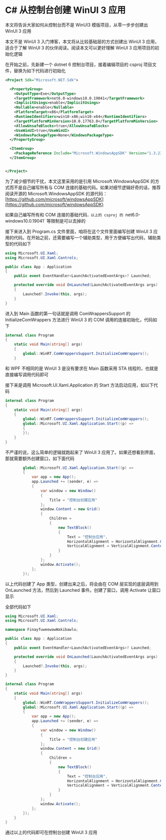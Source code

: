 # C# 从控制台创建 WinUI 3 应用

本文将告诉大家如何从控制台而不是 WinUI3 模版项目，从零一步步创建出 WinUI 3 应用

<!--more-->
<!-- CreateTime:2023/7/31 16:35:10 -->

<!-- 发布 -->
<!-- 博客 -->

本文不是 WinUI 3 入门博客，本文将从比较基础层的方式创建出 WinUI 3 应用，适合于了解 WinUI 3 的伙伴阅读。阅读本文可以更好理解 WinUI 3 应用项目的初始化逻辑

在开始之前，先新建一个 dotnet 6 控制台项目，接着编辑项目的 csproj 项目文件，替换为如下代码进行初始化

```xml
<Project Sdk="Microsoft.NET.Sdk">

  <PropertyGroup>
    <OutputType>Exe</OutputType>
    <TargetFramework>net6.0-windows10.0.19041</TargetFramework>
    <ImplicitUsings>enable</ImplicitUsings>
    <Nullable>enable</Nullable>
    <PlatformTarget>x86</PlatformTarget>
    <RuntimeIdentifiers>win10-x86;win10-x64</RuntimeIdentifiers>
    <TargetPlatformMinVersion>10.0.17763.0</TargetPlatformMinVersion>
    <AllowUnsafeBlocks>true</AllowUnsafeBlocks>
    <UseWinUI>true</UseWinUI>
    <WindowsPackageType>None</WindowsPackageType>
  </PropertyGroup>

  <ItemGroup>
    <PackageReference Include="Microsoft.WindowsAppSDK" Version="1.3.230331000" />
  </ItemGroup>


</Project>
```

为了减少细节的干扰，本文这里采用的是引用 Microsoft.WindowsAppSDK 的方式而不是自己编写所有与 COM 连接的基础代码。如果对细节逻辑好奇的话，推荐阅读开源的 Microsoft.WindowsAppSDK 的源代码： [https://github.com/microsoft/windowsAppSDK](https://github.com/microsoft/windowsAppSDK)

如果自己编写所有和 COM 连接的基础代码`，以上的 csproj 的 `net6.0-windows10.0.19041` 等限制是可以去掉的

接下来进入到 Program.cs 文件里面，咱将在这个文件里面编写创建 WinUI 3 应用的代码。在开始之前，还需要编写一个辅助类型，用于方便编写出代码，辅助类型的代码如下

```csharp
using Microsoft.UI.Xaml;
using Microsoft.UI.Xaml.Controls;

public class App : Application
{
    public event EventHandler<LaunchActivatedEventArgs>? Launched;

    protected override void OnLaunched(LaunchActivatedEventArgs args)
    {
        Launched?.Invoke(this, args);
    }
}
```

进入到 Main 函数的第一句话就是调用 ComWrappersSupport 的 InitializeComWrappers 方法进行 WinUI 3 的 COM 调用的连接初始化，代码如下

```csharp
internal class Program
{
    static void Main(string[] args)
    {
        global::WinRT.ComWrappersSupport.InitializeComWrappers();
    }
```

和 WPF 不相同的是 WinUI 3 是没有要求在 Main 函数采用 STA 线程的，也就是直接编写调用代码即可

接下来是调用 Microsoft.UI.Xaml.Application 的 Start 方法启动应用，如以下代码

```csharp
internal class Program
{
    static void Main(string[] args)
    {
        global::WinRT.ComWrappersSupport.InitializeComWrappers();
        global::Microsoft.UI.Xaml.Application.Start((p) =>
        {
        });
    }
}
```

不严谨的说，这么简单的逻辑就跑起来了 WinUI 3 应用了。如果还想看到界面，那就需要额外创建窗口，如下面代码

```csharp
        global::Microsoft.UI.Xaml.Application.Start((p) =>
        {
            var app = new App();
            app.Launched += (sender, e) =>
            {
                var window = new Window()
                {
                    Title = "控制台创建应用"
                };
                window.Content = new Grid()
                {
                    Children =
                    {
                        new TextBlock()
                        {
                            Text = "控制台应用",
                            HorizontalAlignment = HorizontalAlignment.Center,
                            VerticalAlignment = VerticalAlignment.Center
                        }
                    }
                };
                window.Activate();
            };
        });
```

以上代码创建了 App 类型，创建出来之后，将会由在 COM 层实现的底层调用到 OnLaunched 方法，然后到 Launched 事件。创建了窗口，调用 Activate 让窗口显示

全部代码如下

```csharp
using Microsoft.UI.Xaml;
using Microsoft.UI.Xaml.Controls;

namespace FinayfuweewawWakibawlu;

public class App : Application
{
    public event EventHandler<LaunchActivatedEventArgs>? Launched;

    protected override void OnLaunched(LaunchActivatedEventArgs args)
    {
        Launched?.Invoke(this, args);
    }
}

internal class Program
{
    static void Main(string[] args)
    {
        global::WinRT.ComWrappersSupport.InitializeComWrappers();
        global::Microsoft.UI.Xaml.Application.Start((p) =>
        {
            var app = new App();
            app.Launched += (sender, e) =>
            {
                var window = new Window()
                {
                    Title = "控制台创建应用"
                };
                window.Content = new Grid()
                {
                    Children =
                    {
                        new TextBlock()
                        {
                            Text = "控制台应用",
                            HorizontalAlignment = HorizontalAlignment.Center,
                            VerticalAlignment = VerticalAlignment.Center
                        }
                    }
                };
                window.Activate();
            };
        });
    }
}
```

通过以上的代码即可在控制台创建 WinUI 3 应用